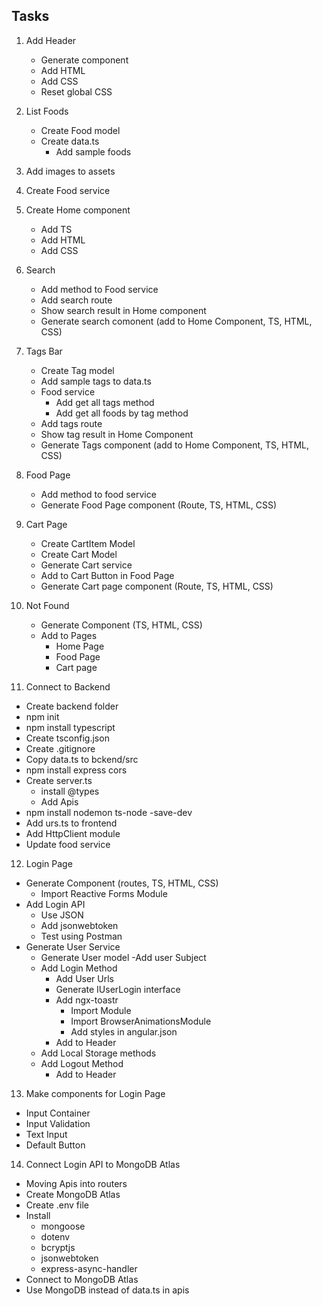## Tasks

1. Add Header

   - Generate component
   - Add HTML
   - Add CSS
   - Reset global CSS

2. List Foods

   - Create Food model
   - Create data.ts
     - Add sample foods

3. Add images to assets

4. Create Food service

5. Create Home component

   - Add TS
   - Add HTML
   - Add CSS

6. Search

   - Add method to Food service
   - Add search route
   - Show search result in Home component
   - Generate search comonent (add to Home Component, TS, HTML, CSS)

7. Tags Bar

   - Create Tag model
   - Add sample tags to data.ts
   - Food service
     - Add get all tags method
     - Add get all foods by tag method
   - Add tags route
   - Show tag result in Home Component
   - Generate Tags component (add to Home Component, TS, HTML, CSS)

8. Food Page

   - Add method to food service
   - Generate Food Page component (Route, TS, HTML, CSS)

9. Cart Page

   - Create CartItem Model
   - Create Cart Model
   - Generate Cart service
   - Add to Cart Button in Food Page
   - Generate Cart page component (Route, TS, HTML, CSS)

10. Not Found

    - Generate Component (TS, HTML, CSS)
    - Add to Pages
      - Home Page
      - Food Page
      - Cart page

11. Connect to Backend

- Create backend folder
- npm init
- npm install typescript
- Create tsconfig.json
- Create .gitignore
- Copy data.ts to bckend/src
- npm install express cors
- Create server.ts
  - install @types
  - Add Apis
- npm install nodemon ts-node -save-dev
- Add urs.ts to frontend
- Add HttpClient module
- Update food service

12. Login Page

- Generate Component (routes, TS, HTML, CSS)
  - Import Reactive Forms Module
- Add Login API
  - Use JSON
  - Add jsonwebtoken
  - Test using Postman
- Generate User Service
  - Generate User model
    -Add user Subject
  - Add Login Method
    - Add User Urls
    - Generate IUserLogin interface
    - Add ngx-toastr
      - Import Module
      - Import BrowserAnimationsModule
      - Add styles in angular.json
    - Add to Header
  - Add Local Storage methods
  - Add Logout Method
    - Add to Header

13. Make components for Login Page

- Input Container
- Input Validation
- Text Input
- Default Button

14. Connect Login API to MongoDB Atlas
  - Moving Apis into routers
  - Create MongoDB Atlas
  - Create .env file
  - Install
    - mongoose
    - dotenv
    - bcryptjs
    - jsonwebtoken
    - express-async-handler
  - Connect to MongoDB Atlas
  - Use MongoDB instead of data.ts in apis